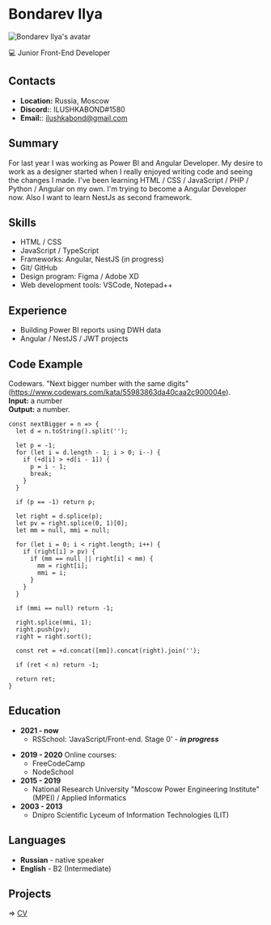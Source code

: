 # Bondarev Ilya

<img src="https://avatars.githubusercontent.com/u/1894258" alt="Bondarev Ilya's avatar">

💻 Junior Front-End Developer

## Contacts

- **Location:** Russia, Moscow
- **Discord:**: ILUSHKABOND#1580
- **Email:**: ilushkabond@gmail.com

## Summary

For last year I was working as Power BI and Angular Developer. My desire to work as a designer started when I really enjoyed writing code and seeing the changes I made. I've been learning HTML / CSS / JavaScript / PHP / Python / Angular on my own. I'm trying to become a Angular Developer now. Also I want to learn NestJs as second framework.

## Skills

- HTML / CSS
- JavaScript / TypeScript
- Frameworks: Angular, NestJS (in progress)
- Git/ GitHub
- Design program: Figma / Adobe XD
- Web development tools: VSCode, Notepad++

## Experience

- Building Power BI reports using DWH data
- Angular / NestJS / JWT projects

## Code Example

Codewars. "Next bigger number with the same digits" (https://www.codewars.com/kata/55983863da40caa2c900004e).<br>
**Input:** a number<br>
**Output:** a number.

```
const nextBigger = n => {
  let d = n.toString().split('');
  
  let p = -1;
  for (let i = d.length - 1; i > 0; i--) {
    if (+d[i] > +d[i - 1]) {
      p = i - 1;
      break;
    }
  }

  if (p == -1) return p;
  
  let right = d.splice(p);
  let pv = right.splice(0, 1)[0];
  let mm = null, mmi = null;
  
  for (let i = 0; i < right.length; i++) {
    if (right[i] > pv) {
      if (mm == null || right[i] < mm) {
        mm = right[i];
        mmi = i;
      }
    }
  }
  
  if (mmi == null) return -1;
  
  right.splice(mmi, 1);
  right.push(pv);
  right = right.sort();
  
  const ret = +d.concat([mm]).concat(right).join('');
  
  if (ret < n) return -1;
  
  return ret;
}
```

## Education

- **2021 - now**
  - RSSchool: 'JavaScript/Front-end. Stage 0' - **_in progress_**
* **2019 - 2020** Online courses:
  - FreeCodeCamp
  - NodeSchool
* **2015 - 2019**
  - National Research University "Moscow Power Engineering Institute" (MPEI) / Applied Informatics
* **2003 - 2013**
  - Dnipro Scientific Lyceum of Information Technologies (LIT)

## Languages

- **Russian** - native speaker
- **English** - B2 (Intermediate)

## Projects

=> [CV](https://ilushkabond.github.io/rsschool-cv/cv)<br>